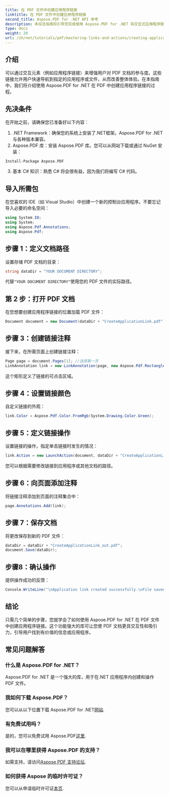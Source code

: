 ```yaml
---
title: 在 PDF 文件中创建应用程序链接
linktitle: 在 PDF 文件中创建应用程序链接
second_title: Aspose.PDF for .NET API 参考
description: 本综合指南将引导您完成使用 Aspose.PDF for .NET 将交互式应用程序链接添加到 PDF 文档的过程。通过快速导航到指定的应用程序或文件来增强用户参与度。
type: docs
weight: 20
url: /zh/net/tutorials/pdf/mastering-links-and-actions/creating-application-link/
---
```

## 介绍

可以通过交互元素（例如应用程序链接）来增强用户对 PDF 文档的参与度。这些链接允许用户快速导航到指定的应用程序或文件，从而改善整体体验。在本指南中，我们将介绍使用 Aspose.PDF for .NET 在 PDF 中创建应用程序链接的过程。

## 先决条件

在开始之前，请确保您已准备好以下内容：

1. .NET Framework：确保您的系统上安装了.NET框架。Aspose.PDF for .NET与各种版本兼容。
2. Aspose.PDF 库：安装 Aspose.PDF 库。您可以从网站下载或通过 NuGet 安装：
```bash
Install-Package Aspose.PDF
```
3. 基本 C# 知识：熟悉 C# 将会很有益，因为我们将编写 C# 代码。

## 导入所需包

在您喜欢的 IDE（如 Visual Studio）中创建一个新的控制台应用程序。不要忘记导入必要的命名空间：

```csharp
using System.IO;
using System;
using Aspose.Pdf.Annotations;
using Aspose.Pdf;
```

## 步骤 1：定义文档路径

设置存储 PDF 文档的目录：

```csharp
string dataDir = "YOUR DOCUMENT DIRECTORY";
```

代替`"YOUR DOCUMENT DIRECTORY"`使用您的 PDF 文件的实际路径。

## 第 2 步：打开 PDF 文档

在您想要创建应用程序链接的位置加载 PDF 文件：

```csharp
Document document = new Document(dataDir + "CreateApplicationLink.pdf");
```

## 步骤 3：创建链接注释

接下来，在所需页面上创建链接注释：

```csharp
Page page = document.Pages[1]; //选择第一页
LinkAnnotation link = new LinkAnnotation(page, new Aspose.Pdf.Rectangle(100, 100, 300, 300));
```

这个矩形定义了链接的可点击区域。

## 步骤 4：设置链接颜色

自定义链接的外观：

```csharp
link.Color = Aspose.Pdf.Color.FromRgb(System.Drawing.Color.Green);
```

## 步骤 5：定义链接操作

设置链接的操作，指定单击链接时发生的情况：

```csharp
link.Action = new LaunchAction(document, dataDir + "CreateApplicationLink.pdf");
```

您可以根据需要修改链接到应用程序或其他文档的路径。

## 步骤 6：向页面添加注释

将链接注释添加到页面的注释集合中：

```csharp
page.Annotations.Add(link);
```

## 步骤 7：保存文档

将更改保存到新的 PDF 文件：

```csharp
dataDir = dataDir + "CreateApplicationLink_out.pdf";
document.Save(dataDir);
```

## 步骤8：确认操作

提供操作成功的反馈：

```csharp
Console.WriteLine("\nApplication link created successfully.\nFile saved at " + dataDir);
```

## 结论

只需几个简单的步骤，您就学会了如何使用 Aspose.PDF for .NET 在 PDF 文件中创建应用程序链接。这个功能强大的库可让您使 PDF 文档更具交互性和吸引力，引导用户找到有价值的信息或应用程序。

## 常见问题解答

### 什么是 Aspose.PDF for .NET？
Aspose.PDF for .NET 是一个强大的库，用于在.NET 应用程序内创建和操作 PDF 文件。

### 我如何下载 Aspose.PDF？
您可以从以下位置下载 Aspose.PDF for .NET[网站](https://releases.aspose.com/pdf/net/).

### 有免费试用吗？
是的，您可以免费试用 Aspose.PDF[这里](https://releases.aspose.com/).

### 我可以在哪里获得 Aspose.PDF 的支持？
如需支持，请访问[Aspose PDF 支持论坛](https://forum.aspose.com/c/pdf/10).

### 如何获得 Aspose 的临时许可证？
您可以从申请临时许可证[本页](https://purchase.aspose.com/temporary-license/).